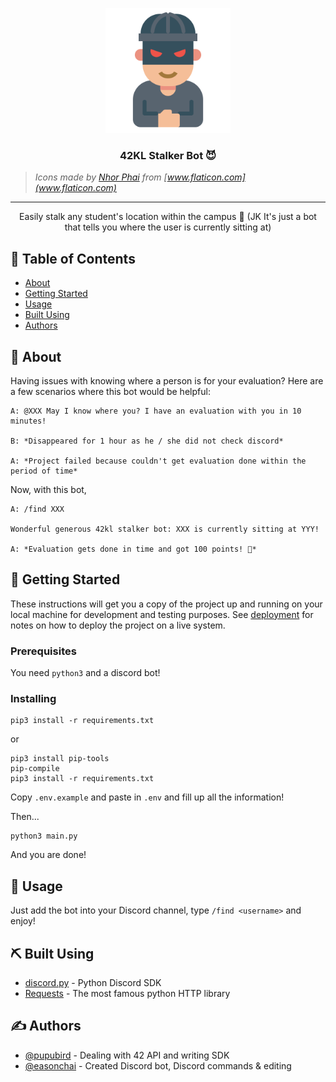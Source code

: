 <p align="center">
  <a href="" rel="noopener">
  <img width=200px height=200px src="https://github.com/pupubird/42kl-stalker-bot/blob/master/img/logo.png" alt="Project logo"></a>
</p>

<h3 align="center">42KL Stalker Bot 😈</h3>

> _Icons made by [Nhor Phai](https://www.flaticon.com/authors/nhor-phai) from [www.flaticon.com](www.flaticon.com)_

---

<p align="center"> Easily stalk any student's location within the campus 🥳 (JK It's just a bot that tells you where the user is currently sitting at)
    <br> 
</p>

## 📝 Table of Contents

- [About](#about)
- [Getting Started](#getting_started)
- [Usage](#usage)
- [Built Using](#built_using)
- [Authors](#authors)

## 🧐 About <a name = "about"></a>

Having issues with knowing where a person is for your evaluation? Here are a few scenarios where this bot would be helpful:

```joke
A: @XXX May I know where you? I have an evaluation with you in 10 minutes!

B: *Disappeared for 1 hour as he / she did not check discord*

A: *Project failed because couldn't get evaluation done within the period of time*
```

Now, with this bot,

```
A: /find XXX

Wonderful generous 42kl stalker bot: XXX is currently sitting at YYY!

A: *Evaluation gets done in time and got 100 points! 💯*
```

## 🏁 Getting Started <a name = "getting_started"></a>

These instructions will get you a copy of the project up and running on your local machine for development and testing purposes. See [deployment](#deployment) for notes on how to deploy the project on a live system.

### Prerequisites

You need `python3` and a discord bot!

### Installing

```
pip3 install -r requirements.txt
```

or

```
pip3 install pip-tools
pip-compile
pip3 install -r requirements.txt
```

Copy `.env.example` and paste in `.env` and fill up all the information!

Then...

```
python3 main.py
```

And you are done!

## 🎈 Usage <a name="usage"></a>

Just add the bot into your Discord channel, type `/find <username>` and enjoy!

## ⛏️ Built Using <a name = "built_using"></a>

- [discord.py](https://pypi.org/project/discord.py/) - Python Discord SDK
- [Requests](https://pypi.org/project/requests/) - The most famous python HTTP library

## ✍️ Authors <a name = "authors"></a>

- [@pupubird](https://github.com/pupubird) - Dealing with 42 API and writing SDK
- [@easonchai](https://github.com/easonchai) - Created Discord bot, Discord commands & editing
